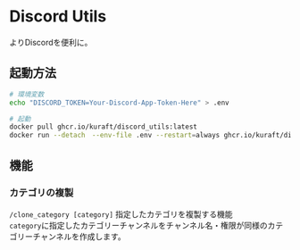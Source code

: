 # Discord Utils

よりDiscordを便利に。

## 起動方法

```bash
# 環境変数
echo "DISCORD_TOKEN=Your-Discord-App-Token-Here" > .env

# 起動
docker pull ghcr.io/kuraft/discord_utils:latest
docker run --detach　--env-file .env --restart=always ghcr.io/kuraft/discord_utils:latest
```

## 機能

### カテゴリの複製

`/clone_category [category]` 指定したカテゴリを複製する機能  
`category`に指定したカテゴリーチャンネルをチャンネル名・権限が同様のカテゴリーチャンネルを作成します。
